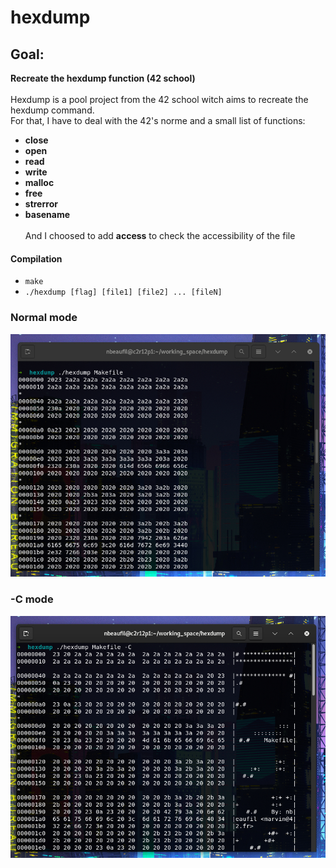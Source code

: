 # hexdump

## Goal:
<strong>Recreate the hexdump function (42 school)</strong>
<br><br>Hexdump is a pool project from the 42 school witch aims to recreate the hexdump command.<br>
For that, I have to deal with the 42's norme and a small list of functions: <br>
* **close**<br>
* **open**<br>
* **read**<br>
* **write**<br>
* **malloc**<br>
* **free**<br>
* **strerror**<br>
* **basename**<br><br>
And I choosed to add **access** to check the accessibility of the file<br>
#### Compilation
* `make`
* `./hexdump [flag] [file1] [file2] ... [fileN]`

### Normal mode
<img src="./.picture/normal_mode.jpg" alt="Alt text" title="normal_mode">

### -C mode
<img src="./.picture/C_mode.jpg" alt="Alt text" title="normal_mode">
